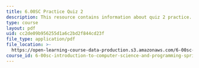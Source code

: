 ```yaml
---
title: 6.00SC Practice Quiz 2
description: This resource contains information about quiz 2 practice.
type: course
layout: pdf
uid: cc2de09b956255d1a6c2bd2f844cd23f
file_type: application/pdf
file_location: >-
  https://open-learning-course-data-production.s3.amazonaws.com/6-00sc-introduction-to-computer-science-and-programming-spring-2011/cc2de09b956255d1a6c2bd2f844cd23f_MIT6_00SCS11_q2_practice.pdf
course_id: 6-00sc-introduction-to-computer-science-and-programming-spring-2011
---
```

